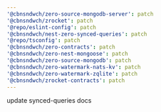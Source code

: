 ```yaml
---
'@cbnsndwch/zero-source-mongodb-server': patch
'@cbnsndwch/zrocket': patch
'@repo/eslint-config': patch
'@cbnsndwch/nest-zero-synced-queries': patch
'@repo/tsconfig': patch
'@cbnsndwch/zero-contracts': patch
'@cbnsndwch/zero-nest-mongoose': patch
'@cbnsndwch/zero-source-mongodb': patch
'@cbnsndwch/zero-watermark-nats-kv': patch
'@cbnsndwch/zero-watermark-zqlite': patch
'@cbnsndwch/zrocket-contracts': patch
---
```


update synced-queries docs
